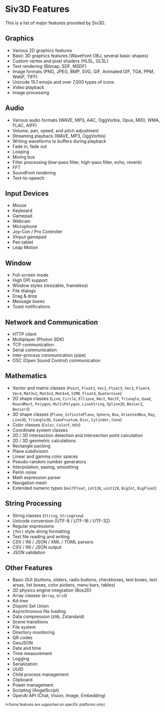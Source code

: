 # Siv3D Features

This is a list of major features provided by Siv3D.

## Graphics
- Various 2D graphics features
- Basic 3D graphics features (Wavefront OBJ, several basic shapes)
- Custom vertex and pixel shaders (HLSL, GLSL)
- Text rendering (Bitmap, SDF, MSDF)
- Image formats (PNG, JPEG, BMP, SVG, GIF, Animated GIF, TGA, PPM, WebP, TIFF)
- Unicode 15.1 emojis and over 7,000 types of icons
- Video playback
- Image processing

## Audio
- Various audio formats (WAVE, MP3, AAC, OggVorbis, Opus, MIDI, WMA, FLAC, AIFF)
- Volume, pan, speed, and pitch adjustment
- Streaming playback (WAVE, MP3, OggVorbis)
- Writing waveforms to buffers during playback
- Fade in, fade out
- Looping
- Mixing bus
- Filter processing (low-pass filter, high-pass filter, echo, reverb)
- FFT
- SoundFont rendering
- Text-to-speech

## Input Devices
- Mouse
- Keyboard
- Gamepad
- Webcam
- Microphone
- Joy-Con / Pro Controller
- XInput gamepad
- Pen tablet
- Leap Motion

## Window
- Full-screen mode
- High DPI support
- Window styles (resizable, frameless)
- File dialogs
- Drag & drop
- Message boxes
- Toast notifications

## Network and Communication
- HTTP client
- Multiplayer (Photon SDK)
- TCP communication
- Serial communication
- Inter-process communication (pipe)
- OSC (Open Sound Control) communication

## Mathematics
- Vector and matrix classes (`Point`, `Float2`, `Vec2`, `Float3`, `Vec3`, `Float4`, `Vec4`, `Mat3x2`, `Mat3x3`, `Mat4x4`, `SIMD_Float4`, `Quaternion`)
- 2D shape classes (`Line`, `Circle`, `Ellipse`, `Rect`, `RectF`, `Triangle`, `Quad`, `RoundRect`, `Polygon`, `MultiPolygon`, `LineString`, `Spline2D`, `Bezier2`, `Bezier3`)
- 3D shape classes (`Plane`, `InfinitePlane`, `Sphere`, `Box`, `OrientedBox`, `Ray`, `Line3D`, `Triangle3D`, `ViewFrustum`, `Disc`, `Cylinder`, `Cone`)
- Color classes (`Color`, `ColorF`, `HSV`)
- Coordinate system classes
- 2D / 3D intersection detection and intersection point calculation
- 2D / 3D geometric calculations
- Rectangle packing
- Plane subdivision
- Linear and gamma color spaces
- Pseudo-random number generators
- Interpolation, easing, smoothing
- Perlin noise
- Math expression parser
- Navigation mesh
- Extended numeric types (`HalfFloat`, `int128`, `uint128`, `BigInt`, `BigFloat`)

## String Processing
- String classes (`String`, `StringView`)
- Unicode conversion (UTF-8 / UTF-16 / UTF-32)
- Regular expressions
- `{fmt}` style string formatting
- Text file reading and writing
- CSV / INI / JSON / XML / TOML parsers
- CSV / INI / JSON output
- JSON validation

## Other Features
- Basic GUI (buttons, sliders, radio buttons, checkboxes, text boxes, text areas, list boxes, color pickers, menu bars, tables)
- 2D physics engine integration (Box2D)
- Array classes (`Array`, `Grid`)
- Kd-tree
- Disjoint Set Union
- Asynchronous file loading
- Data compression (zlib, Zstandard)
- Scene transitions
- File system
- Directory monitoring
- QR codes
- GeoJSON
- Date and time
- Time measurement
- Logging
- Serialization
- UUID
- Child process management
- Clipboard
- Power management
- Scripting (AngelScript)
- OpenAI API (Chat, Vision, Image, Embedding)

<small>(*Some features are supported on specific platforms only)</small>